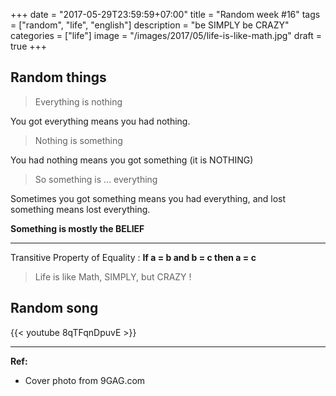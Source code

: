 +++
date = "2017-05-29T23:59:59+07:00"
title = "Random week #16"
tags = ["random", "life", "english"]
description = "be SIMPLY be CRAZY"
categories = ["life"]
image = "/images/2017/05/life-is-like-math.jpg"
draft = true
+++

## Random things

> Everything is nothing

You got everything means you had nothing.

> Nothing is something

You had nothing means you got something (it is NOTHING)

> So something is ... everything

Sometimes you got something means you had everything, and lost something means lost everything.

**Something is mostly the BELIEF**

------------------------

Transitive Property of Equality : **If a = b and b = c then a = c**

> Life is like Math, SIMPLY, but CRAZY !

## Random song

{{< youtube 8qTFqnDpuvE >}}

------------------------

**Ref:**

- Cover photo from 9GAG.com